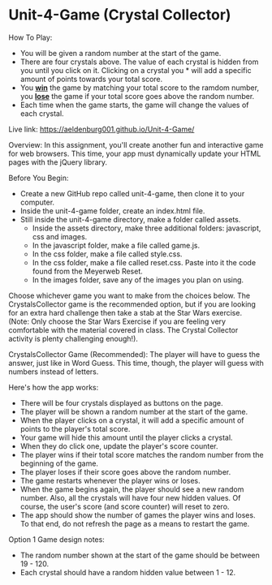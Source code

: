 # Unit-4-Game (Crystal Collector)

How To Play:
* You will be given a random number at the start of the game.
* There are four crystals above. The value of each crystal is hidden from you until you click on it. Clicking on a crystal you * will add a specific amount of points towards your total score.
* You <strong><u>win</u></strong> the game by matching your total score to the ramdom number, you <strong><u>lose</u></strong> the game if your total score goes above the random number.
* Each time when the game starts, the game will change the values of each crystal.

Live link: https://aeldenburg001.github.io/Unit-4-Game/

Overview:
In this assignment, you'll create another fun and interactive game for web browsers. This time, your app must dynamically update your HTML pages with the jQuery library.

Before You Begin:
* Create a new GitHub repo called unit-4-game, then clone it to your computer.
* Inside the unit-4-game folder, create an index.html file.
* Still inside the unit-4-game directory, make a folder called assets.
  * Inside the assets directory, make three additional folders: javascript, css and images.
  * In the javascript folder, make a file called game.js.
  * In the css folder, make a file called style.css.
  * In the css folder, make a file called reset.css. Paste into it the code found from the Meyerweb Reset.
  * In the images folder, save any of the images you plan on using.
 
Choose whichever game you want to make from the choices below. The CrystalsCollector game is the recommended option, but if you are looking for an extra hard challenge then take a stab at the Star Wars exercise. (Note: Only choose the Star Wars Exercise if you are feeling very comfortable with the material covered in class. The Crystal Collector activity is plenty challenging enough!).

CrystalsCollector Game (Recommended):
The player will have to guess the answer, just like in Word Guess. This time, though, the player will guess with numbers instead of letters.

Here's how the app works:
* There will be four crystals displayed as buttons on the page.
* The player will be shown a random number at the start of the game.
* When the player clicks on a crystal, it will add a specific amount of points to the player's total score. 
* Your game will hide this amount until the player clicks a crystal.
* When they do click one, update the player's score counter.
* The player wins if their total score matches the random number from the beginning of the game.
* The player loses if their score goes above the random number.
* The game restarts whenever the player wins or loses.
* When the game begins again, the player should see a new random number. Also, all the crystals will have four new hidden values. Of course, the user's score (and score counter) will reset to zero.
* The app should show the number of games the player wins and loses. To that end, do not refresh the page as a means to restart the game.

Option 1 Game design notes:
* The random number shown at the start of the game should be between 19 - 120.
* Each crystal should have a random hidden value between 1 - 12.
